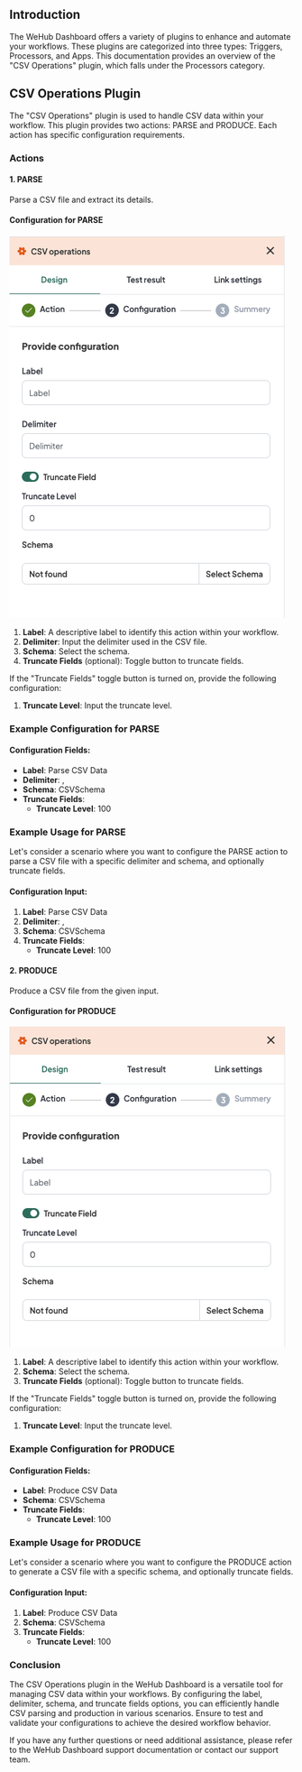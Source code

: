 
## Introduction
The WeHub Dashboard offers a variety of plugins to enhance and automate your workflows. These plugins are categorized into three types: Triggers, Processors, and Apps. This documentation provides an overview of the "CSV Operations" plugin, which falls under the Processors category.

## CSV Operations Plugin
The "CSV Operations" plugin is used to handle CSV data within your workflow. This plugin provides two actions: PARSE and PRODUCE. Each action has specific configuration requirements.

### Actions

#### 1. PARSE
Parse a CSV file and extract its details.

#### Configuration for PARSE

![Screenshot 2024-05-28 at 12.53.35.png](../../../static/img/CSV%20Operations-1.png)

1. **Label**: A descriptive label to identify this action within your workflow.
2. **Delimiter**: Input the delimiter used in the CSV file.
3. **Schema**: Select the schema.
4. **Truncate Fields** (optional): Toggle button to truncate fields.

If the "Truncate Fields" toggle button is turned on, provide the following configuration:
1. **Truncate Level**: Input the truncate level.

### Example Configuration for PARSE
#### Configuration Fields:
- **Label**: Parse CSV Data
- **Delimiter**: ,
- **Schema**: CSVSchema
- **Truncate Fields**:
   - **Truncate Level**: 100

### Example Usage for PARSE
Let's consider a scenario where you want to configure the PARSE action to parse a CSV file with a specific delimiter and schema, and optionally truncate fields.

#### Configuration Input:
1. **Label**: Parse CSV Data
2. **Delimiter**: ,
3. **Schema**: CSVSchema
4. **Truncate Fields**:
   - **Truncate Level**: 100

#### 2. PRODUCE
Produce a CSV file from the given input.

#### Configuration for PRODUCE

![Screenshot 2024-05-28 at 12.54.01.png](../../../static/img/CSV%20Operations-2.png)

1. **Label**: A descriptive label to identify this action within your workflow.
2. **Schema**: Select the schema.
3. **Truncate Fields** (optional): Toggle button to truncate fields.

If the "Truncate Fields" toggle button is turned on, provide the following configuration:
1. **Truncate Level**: Input the truncate level.

### Example Configuration for PRODUCE
#### Configuration Fields:
- **Label**: Produce CSV Data
- **Schema**: CSVSchema
- **Truncate Fields**:
   - **Truncate Level**: 100

### Example Usage for PRODUCE
Let's consider a scenario where you want to configure the PRODUCE action to generate a CSV file with a specific schema, and optionally truncate fields.

#### Configuration Input:
1. **Label**: Produce CSV Data
2. **Schema**: CSVSchema
3. **Truncate Fields**:
   - **Truncate Level**: 100

### Conclusion
The CSV Operations plugin in the WeHub Dashboard is a versatile tool for managing CSV data within your workflows. By configuring the label, delimiter, schema, and truncate fields options, you can efficiently handle CSV parsing and production in various scenarios. Ensure to test and validate your configurations to achieve the desired workflow behavior.

If you have any further questions or need additional assistance, please refer to the WeHub Dashboard support documentation or contact our support team.
